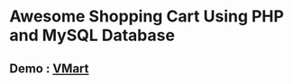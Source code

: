 # **Awesome Shopping Cart Using PHP and MySQL Database**


## **Demo : [VMart](http://vmartt.epizy.com)**   
